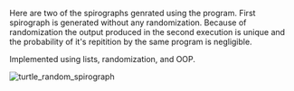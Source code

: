 Here are two of the spirographs genrated using the program. First spirograph is generated without any randomization.
Because of randomization the output produced in the second execution is unique and the probability of it's repitition by the same program is negligible.

Implemented using lists, randomization, and OOP.

![turtle_random_spirograph](https://user-images.githubusercontent.com/47264501/112344883-8e25a600-8cea-11eb-9fb3-0f0c48cce973.gif)
